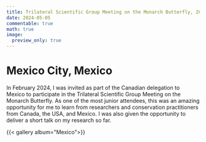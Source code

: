 ```yaml
---
title: Trilateral Scientific Group Meeting on the Monarch Butterfly, 2024
date: 2024-05-05
commentable: true
math: true
image:
  preview_only: true
---
```


# Mexico City, Mexico

In February 2024, I was invited as part of the Canadian delegation to Mexico to participate in the Trilateral Scientific Group Meeting on the Monarch Butterfly. As one of the most junior attendees, this was an amazing opportunity for me to learn from researchers and conservation practitioners from Canada, the USA, and Mexico. I was also given the opportunity to deliver a short talk on my research so far.



{{< gallery album="Mexico">}}
